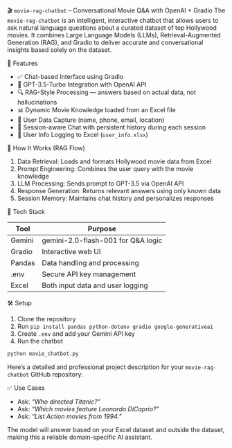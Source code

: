 





🎬 `movie-rag-chatbot` – Conversational Movie Q\&A with OpenAI + Gradio
The `movie-rag-chatbot` is an intelligent, interactive chatbot that allows users to ask natural language questions about a curated dataset of top Hollywood movies. It combines Large Language Models (LLMs), Retrieval-Augmented Generation (RAG), and Gradio to deliver accurate and conversational insights based solely on the dataset.

 🚀 Features

* ✅ Chat-based Interface using Gradio
* 🤖 GPT-3.5-Turbo Integration with OpenAI API
* 🔍 RAG-Style Processing — answers based on actual data, not hallucinations
* 📊 Dynamic Movie Knowledge loaded from an Excel file
* 🧾 User Data Capture (name, phone, email, location)
* 📁 Session-aware Chat with persistent history during each session
* 💾 User Info Logging to Excel (`user_info.xlsx`)

 🧠 How It Works (RAG Flow)

1. Data Retrieval: Loads and formats Hollywood movie data from Excel
2. Prompt Engineering: Combines the user query with the movie knowledge
3. LLM Processing: Sends prompt to GPT-3.5 via OpenAI API
4. Response Generation: Returns relevant answers using only known data
5. Session Memory: Maintains chat history and personalizes responses

 🧰 Tech Stack

| Tool       | Purpose                          |
| ---------- | -------------------------------- |
| Gemini | gemini-2.0-flash-001 for Q\&A logic     |
| Gradio | Interactive web UI               |
| Pandas | Data handling and processing     |
| .env   | Secure API key management        |
| Excel  | Both input data and user logging |

 🛠️ Setup
1. Clone the repository
2. Run `pip install pandas python-dotenv gradio google-generativeai
`
3. Create `.env` and add your Gemini API key
4. Run the chatbot

```bash
python movie_chatbot.py
```
Here’s a detailed and professional project description for your `movie-rag-chatbot` GitHub repository:

 ✅ Use Cases

* Ask: *“Who directed Titanic?”*
* Ask: *“Which movies feature Leonardo DiCaprio?”*
* Ask: *“List Action movies from 1994.”*

The model will answer based on your Excel dataset and outside the dataset, making this a reliable domain-specific AI assistant.



